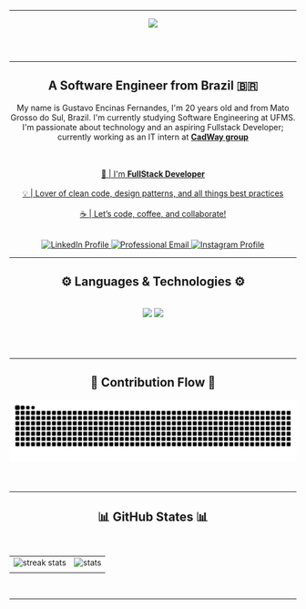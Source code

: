 ___
<header>
    <div align="center">
        <img src="https://readme-typing-svg.herokuapp.com/?font=Righteous&size=35&center=true&vCenter=true&width=435&height=70&duration=1800&pause=700&color=2BBE35&lines=Hi+There!+👋;+My+name+is+Gustavo...;But+can+call+me+Gus" />
    </div>
</header>

___

<section>
    <h2 align="center">A Software Engineer from Brazil 🇧🇷</h2>
    <p align="center">
        My name is Gustavo Encinas Fernandes, I'm 20 years old and from Mato Grosso do Sul, Brazil. I'm currently studying Software Engineering at UFMS. I'm passionate about technology and an aspiring Fullstack Developer; currently working as an IT intern at <a href="https://www.grupocard.com.br/"><b>CadWay group</b>
    </p>
    <br></br>
    <div align="center">
        🌱 | I'm <b>FullStack Developer</b><br />
        <br>
        💡 | Lover of clean code, design patterns, and all things best practices<br />
        <br>
        ☕ | Let’s code, coffee, and collaborate!
        <br>
    </div>
    <br>
    <p name="social_midia_icons" align="center">
        <a href="https://www.linkedin.com/in/gustavo-encinas-fernandes/">
            <img 
                alt="LinkedIn Profile" 
                title="LinkedIn Profile" 
                src="https://img.shields.io/badge/linkedin-00FF00?&style=for-the-badge&logo=linkedin&logoColor=white"
            />
        </a>
        <a href="href="mailto:dev.gustavo.encinas@gmail.com">
            <img 
                alt="Professional Email" 
                title="Professional Email" 
                src="https://img.shields.io/badge/email-32CD32?&style=for-the-badge&logo=Email&logoColor=white"
            />
        </a>
        <a href="https://www.instagram.com/gusta_encinas/">
            <img 
                alt="Instagram Profile" 
                title="Instagram Profile" 
                src="https://img.shields.io/badge/instagram-228B22?&style=for-the-badge&logo=linkedin&logoColor=white"
            />
        </a>
    </p>
<section>

---
<section>
    <h2 align="center">
        ⚙️ Languages & Technologies ⚙️
    <h2>
    <div align="center">
        <!-- Frontend, Design & Tools -->
        <img src="https://skillicons.dev/icons?i=react,nextjs,html,css,tailwind,bootstrap,javascript,typescript,figma,git,neovim" />
        <!-- Backend, Databases & DevOps -->
        <img src="https://skillicons.dev/icons?i=nodejs,python,java,postman,postgres,linux,kubernetes,jenkins,docker,vscode,rails" />
    </div>
    <br></br> 
</section>
<hr>

<section>
    <div align="center">
      <h2>🐍 Contribution Flow 🐍</h2>
        <picture>
          <source media="(prefers-color-scheme: dark)" srcset="https://raw.githubusercontent.com/GustaEncinas/GustaEncinas/output/snake-dark.svg" />
          <source media="(prefers-color-scheme: light)" srcset="https://raw.githubusercontent.com/GustaEncinas/GustaEncinas/output/snake-light.svg" />
          <img alt="github contribution grid snake animation" src="https://raw.githubusercontent.com/GustaEncinas/GustaEncinas/output/snake-light.svg" />
      </picture>
    </div>
    <br/><br/>
    <hr/>
</section>
        
<h2 align="center">📊 GitHub States 📊</h2>
<br>
<div align=center>
    <table>
      <tr>
        <td>
          <img width="390" src="https://github-readme-streak-stats-salesp07.vercel.app?user=GustaEncinas&theme=shadow-green&hide_border=true&date_format=M%20j%5B%2C%20Y%5D&border=EBEBEBEB&stroke=EBEBEBEB&ring=EBEBEB&fire=EBEBEB&currStreakNum=EBEBEB&sideNums=EBEBEB&currStreakLabel=EBEBEB&sideLabels=EBEBEB&dates=EBEBEB&excludeDaysLabel=EBEBEB&background=45%2C2BBE35EB%2C135418EB" alt="streak stats"/>
        </td>
        <td>
          <img width="390" src="https://github-readme-stats-salesp07.vercel.app/api?username=GustaEncinas&count_private=true&show_icons=true&theme=shadow_green&hide_border=true&border_radius=10&bg_color=45,2BBE35EB,135418EB&title_color=EBEBEB&text_color=EBEBEB&icon_color=EBEBEB" alt="stats" />
        </td>
      </tr>
      <tr>
        <td colspan="2" align="center">
          <!--<img width="500" src="https://github-readme-stats-salesp07.vercel.app/api/top-langs/?username=GustaEncinas&count_private=true&hide=HTML&langs_count=8&layout=compact&theme=shadow_green&hide_border=true&border_radius=10&bg_color=45,2BBE35EB,135418EB&title_color=EBEBEB&text_color=EBEBEB" alt="top langs" />-->
        </td>
      </tr>
    </table>
</div>
<br>
<hr>
